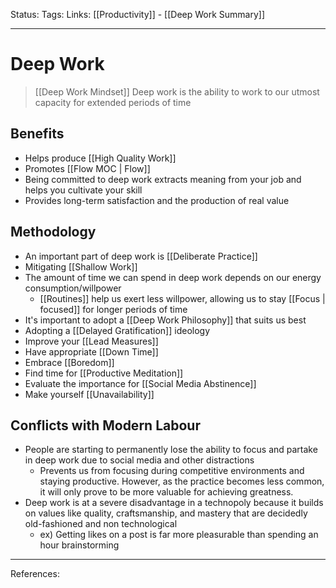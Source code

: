 Status:
Tags:
Links: [[Productivity]] - [[Deep Work Summary]]
___
# Deep Work
> [[Deep Work Mindset]]
Deep work is the ability to work to our utmost capacity for extended periods of time
## Benefits
- Helps produce [[High Quality Work]]
- Promotes [[Flow MOC | Flow]]
- Being committed to deep work extracts meaning from your job and helps you cultivate your skill
- Provides long-term satisfaction and the production of real value
## Methodology
- An important part of deep work is [[Deliberate Practice]]
- Mitigating [[Shallow Work]]
- The amount of time we can spend in deep work depends on our energy consumption/willpower
	- [[Routines]] help us exert less willpower, allowing us to stay [[Focus | focused]] for longer periods of time
- It's important to adopt a [[Deep Work Philosophy]] that suits us best
- Adopting a [[Delayed Gratification]] ideology
- Improve your [[Lead Measures]]
- Have appropriate [[Down Time]]
- Embrace [[Boredom]]
- Find time for [[Productive Meditation]]
- Evaluate the importance for [[Social Media Abstinence]]
- Make yourself [[Unavailability]]
## Conflicts with Modern Labour
- People are starting to permanently lose the ability to focus and partake in deep work due to social media and other distractions
	- Prevents us from focusing during competitive environments and staying productive. However, as the practice becomes less common, it will only prove to be more valuable for achieving greatness.
- Deep work is at a severe disadvantage in a technopoly because it builds on values like quality, craftsmanship, and mastery that are decidedly old-fashioned and non technological
	- ex) Getting likes on a post is far more pleasurable than spending an hour brainstorming

___
References: